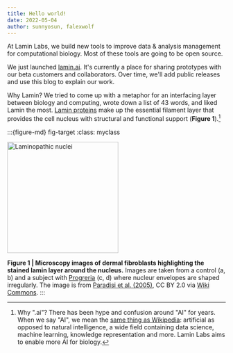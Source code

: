 ```yaml
---
title: Hello world!
date: 2022-05-04
author: sunnyosun, falexwolf
---
```


At Lamin Labs, we build new tools to improve data & analysis management for computational biology.
Most of these tools are going to be open source.

We just launched [lamin.ai](https://lamin.ai).
It's currently a place for sharing prototypes with our beta customers and collaborators.
Over time, we'll add public releases and use this blog to explain our work.

Why Lamin? We tried to come up with a metaphor for an interfacing layer between biology and computing, wrote down a list of 43 words, and liked Lamin the most.
[Lamin proteins](https://en.wikipedia.org/wiki/Lamin) make up the essential filament layer that provides the cell nucleus with structural and functional support (**Figure 1**).[^ai]

:::{figure-md} fig-target
:class: myclass

<img width="256" alt="Laminopathic nuclei" src="https://upload.wikimedia.org/wikipedia/commons/2/28/Laminopathic_nuclei.jpg">

**Figure 1 | Microscopy images of dermal fibroblasts highlighting the stained lamin layer around the nucleus.** Images are taken from a control (a, b) and a subject with [Progreria](https://en.wikipedia.org/wiki/Progeria) (c, d) where nucleur envelopes are shaped irregularly. The image is from [Paradisi et al. (2005)](https://doi.org/10.1186/1471-2121-6-27), CC BY 2.0 via [Wiki Commons](https://commons.wikimedia.org/wiki/File:Laminopathic_nuclei.jpg).
:::

<!-- prettier-ignore -->
[^ai]: Why ".ai"? There has been hype and confusion around "AI" for years.
    When we say "AI", we mean the [same thing as Wikipedia](https://en.wikipedia.org/wiki/Artificial_intelligence): artificial as opposed to natural intelligence, a wide field containing data science, machine learning, knowledge representation and more.
    Lamin Labs aims to enable more AI for biology.
